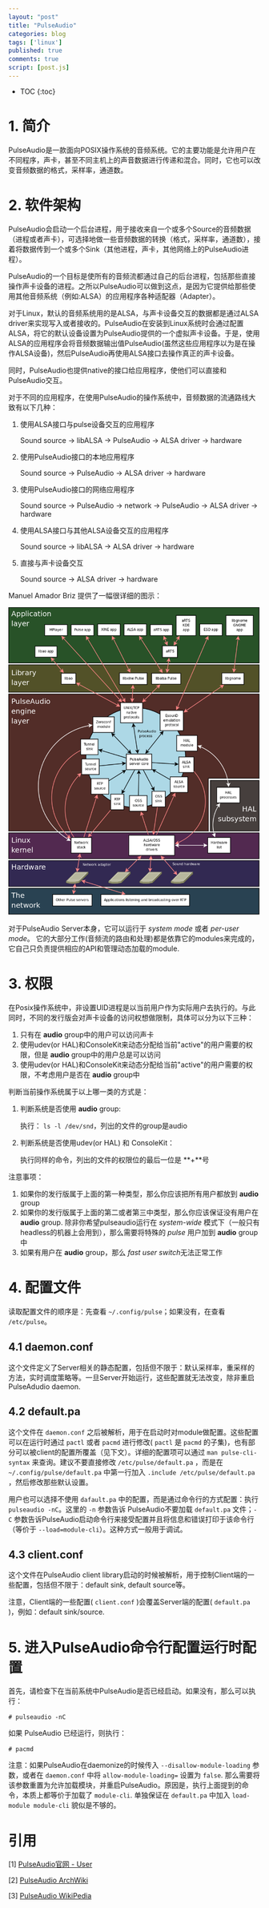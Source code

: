 ```yaml
---
layout: "post"
title: "PulseAudio"
categories: blog
tags: ['linux']
published: true
comments: true 
script: [post.js]
---
```


* TOC
{:toc}

# 1. 简介

PulseAudio是一款面向POSIX操作系统的音频系统。它的主要功能是允许用户在不同程序，声卡，甚至不同主机上的声音数据进行传递和混合。同时，它也可以改变音频数据的格式，采样率，通道数。

# 2. 软件架构

PulseAudio会启动一个后台进程，用于接收来自一个或多个Source的音频数据（进程或者声卡），可选择地做一些音频数据的转换（格式，采样率，通道数），接着将数据传到一个或多个Sink（其他进程，声卡，其他网络上的PulseAudio进程）。

PulseAudio的一个目标是使所有的音频流都通过自己的后台进程，包括那些直接操作声卡设备的进程。之所以PulseAudio可以做到这点，是因为它提供给那些使用其他音频系统（例如:ALSA）的应用程序各种适配器（Adapter）。

对于Linux，默认的音频系统用的是ALSA，与声卡设备交互的数据都是通过ALSA driver来实现写入或者接收的。PulseAudio在安装到Linux系统时会通过配置ALSA，将它的默认设备设置为PulseAudio提供的一个虚拟声卡设备。于是，使用ALSA的应用程序会将音频数据输出值PulseAudio(虽然这些应用程序以为是在操作ALSA设备)，然后PulseAudio再使用ALSA接口去操作真正的声卡设备。

同时，PulseAudio也提供native的接口给应用程序，使他们可以直接和PulseAudio交互。

对于不同的应用程序，在使用PulseAudio的操作系统中，音频数据的流通路线大致有以下几种：

1. 使用ALSA接口与pulse设备交互的应用程序

    Sound source -> libALSA -> PulseAudio -> ALSA driver -> hardware

2. 使用PulseAudio接口的本地应用程序

    Sound source -> PulseAudio -> ALSA driver -> hardware

3. 使用PulseAudio接口的网络应用程序

    Sound source -> PulseAudio -> network -> PulseAudio -> ALSA driver -> hardware

4. 使用ALSA接口与其他ALSA设备交互的应用程序

    Sound source -> libALSA -> ALSA driver -> hardware

5. 直接与声卡设备交互

    Sound source -> ALSA driver -> hardware

Manuel Amador Briz 提供了一幅很详细的图示：

![pulseAudio architecture](/assets/img/pulseaudio/Pulseaudio-diagram.png)

对于PulseAudio Server本身，它可以运行于 *system mode* 或者 *per-user mode*。 它的大部分工作(音频流的路由和处理)都是依靠它的modules来完成的，它自己只负责提供相应的API和管理动态加载的module.

# 3. 权限

在Posix操作系统中，非设置UID进程是以当前用户作为实际用户去执行的。与此同时，不同的发行版会对声卡设备的访问权想做限制，具体可以分为以下三种：

1. 只有在 **audio** group中的用户可以访问声卡
2. 使用udev(or HAL)和ConsoleKit来动态分配给当前"active"的用户需要的权限，但是 **audio** group中的用户总是可以访问
3. 使用udev(or HAL)和ConsoleKit来动态分配给当前"active"的用户需要的权限，不考虑用户是否在 **audio** group中

判断当前操作系统属于以上哪一类的方式是：

1. 判断系统是否使用 **audio** group:

    执行： `ls -l /dev/snd`，列出的文件的group是audio

2. 判断系统是否使用udev(or HAL) 和 ConsoleKit：

    执行同样的命令，列出的文件的权限位的最后一位是 **+**号

注意事项：

1. 如果你的发行版属于上面的第一种类型，那么你应该把所有用户都放到 **audio** group
2. 如果你的发行版属于上面的第二或者第三中类型，那么你应该保证没有用户在 **audio** group. 除非你希望pulseaudio运行在 *system-wide* 模式下（一般只有headless的机器上会用到），那么需要将特殊的 *pulse* 用户加到 **audio** group中
3. 如果有用户在 **audio** group，那么 *fast user switch*无法正常工作

# 4. 配置文件

读取配置文件的顺序是：先查看 `~/.config/pulse`；如果没有，在查看 `/etc/pulse`。

## 4.1 daemon.conf

这个文件定义了Server相关的静态配置，包括但不限于：默认采样率，重采样的方法，实时调度策略等。一旦Server开始运行，这些配置就无法改变，除非重启PulseAdudio daemon.

## 4.2 default.pa

这个文件在 `daemon.conf` 之后被解析，用于在启动时对module做配置。这些配置可以在运行时通过 `pactl` 或者 `pacmd` 进行修改( `pactl` 是 `pacmd` 的子集)，也有部分可以被client的配置所覆盖（见下文）。详细的配置项可以通过 `man pulse-cli-syntax` 来查询。建议不要直接修改 `/etc/pulse/default.pa` ，而是在 `~/.config/pulse/default.pa` 中第一行加入 `.include /etc/pulse/default.pa` ，然后修改那些默认设置。 

用户也可以选择不使用 `dafault.pa` 中的配置，而是通过命令行的方式配置：执行 `pulseaudio -nC`。这里的 `-n` 参数告诉 PulseAudio不要加载 `default.pa` 文件；`-C` 参数告诉PulseAudio启动命令行来接受配置并且将信息和错误打印于该命令行（等价于 `--load=module-cli`）。这种方式一般用于调试。

## 4.3 client.conf

这个文件在PulseAudio client library启动的时候被解析，用于控制Client端的一些配置，包括但不限于：default sink, default source等。

注意，Client端的一些配置( `client.conf` )会覆盖Server端的配置( `default.pa` )，例如：default sink/source.

# 5. 进入PulseAudio命令行配置运行时配置

首先，请检查下在当前系统中PulseAudio是否已经启动。如果没有，那么可以执行：

    # pulseaudio -nC

如果 PulseAudio 已经运行，则执行：

    # pacmd

注意：如果PulseAudio在daemonize的时候传入 `--disallow-module-loading` 参数，或者在 `daemon.conf` 中将 `allow-module-loading=` 设置为 `false`. 那么需要将该参数重置为允许加载模块，并重启PulseAudio。原因是，执行上面提到的命令，本质上都等价于加载了 `module-cli`. 单独保证在 `default.pa` 中加入 `load-module module-cli` 貌似是不够的。

# 引用

[1] [PulseAudio官网 - User](https://www.freedesktop.org/wiki/Software/PulseAudio/Documentation/User/)

[2] [PulseAudio ArchWiki](https://wiki.archlinux.org/index.php/PulseAudio)

[3] [PulseAudio WikiPedia](https://en.wikipedia.org/wiki/PulseAudio)
